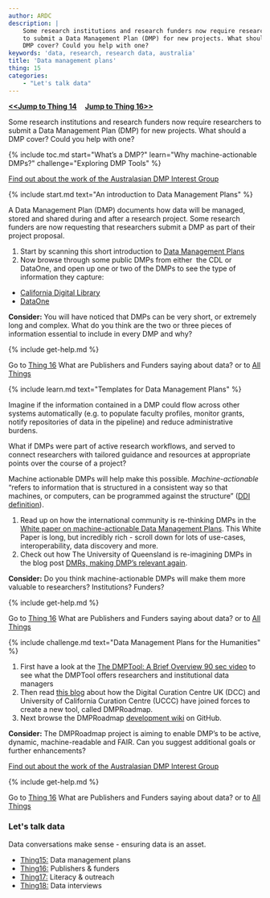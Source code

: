 ```yaml
---
author: ARDC
description: |
    Some research institutions and research funders now require researchers
    to submit a Data Management Plan (DMP) for new projects. What should a
    DMP cover? Could you help with one?
keywords: 'data, research, research data, australia'
title: 'Data management plans'
thing: 15
categories:
    - "Let's talk data"
---
```

**[&lt;&lt;Jump to Thing 14](thing-14.md) &nbsp; &nbsp; [Jump to Thing 16&gt;&gt;](thing-16.md)**

Some research institutions and research funders now require researchers
to submit a Data Management Plan (DMP) for new projects. What should a
DMP cover? Could you help with one?


{% include toc.md 
    start="What’s a DMP?"
    learn="Why machine-actionable DMPs?"
    challenge="Exploring DMP Tools" %}

[Find out about the work of the Australasian DMP Interest
Group](http://tiny.cc/DMP-IG)

{% include start.md text="An introduction to Data Management Plans" %}

A Data Management Plan (DMP) documents how data will be managed, stored
and shared during and after a research project. Some research funders
are now requesting that researchers submit a DMP as part of their
project proposal.

1.  Start by scanning this short introduction to [Data Management
    Plans](https://www.ands.org.au/working-with-data/data-management/data-management-plans)
2.  Now browse through some public DMPs from either  the CDL or DataOne,
    and open up one or two of the DMPs to see the type of information
    they capture:

-   [California Digital
    Library](https://dmptool.org/public_plans "DMP tool - public DMP plans")
-   [DataOne](https://www.dataone.org/data-management-planning)

**Consider:** You will have noticed that DMPs can be very short, or
extremely long and complex. What do you think are the two or three
pieces of information essential to include in every DMP and why?

{% include get-help.md %}

Go to [Thing 16](thing-16.md)
What are Publishers and Funders saying about data? or to [All Things](index.md)

{% include learn.md text="Templates for Data Management Plans" %}

Imagine if the information contained in a DMP could flow across other
systems automatically (e.g. to populate faculty profiles, monitor
grants, notify repositories of data in the pipeline) and reduce
administrative burdens. 

What if DMPs were part of active research workflows, and served to
connect researchers with tailored guidance and resources at appropriate
points over the course of a project?

Machine actionable DMPs will help make this possible.
*Machine-actionable* “refers to information that is structured in a
consistent way so that machines, or computers, can be programmed against
the structure” ([DDI
definition](https://www.ddialliance.org/taxonomy/term/198)).

1.  Read up on how the international community is re-thinking DMPs in
    the [White paper on machine-actionable Data Management
    Plans](http://riojournal.com/articles.php?id=13086). This White
    Paper is long, but incredibly rich - scroll down for lots of
    use-cases, interoperability, data discovery and more.
2.  Check out how The University of Queensland is re-imagining DMPs in
    the blog post [DMRs, making DMP’s relevant
    again](https://web.archive.org/web/20180509004414/http://andscentral.blogspot.com.au/2017/05/dmrs-making-dmps-relevant-again.html).


**Consider:** Do you think machine-actionable DMPs will make them more
valuable to researchers? Institutions? Funders?

{% include get-help.md %}

Go to [Thing 16](thing-16.md)
What are Publishers and Funders saying about data? or to [All Things](index.md)

{% include challenge.md text="Data Management Plans for the Humanities" %}

1.  First have a look at the [The DMPTool: A Brief Overview 90 sec
    video](https://www.youtube.com/watch?v=xT1by-p5jUw&feature=youtu.be "DMP overview video")
    to see what the DMPTool offers researchers and institutional data
    managers
2.  Then read [this
    blog](https://blog.dmptool.org/category/roadmap-project) about how
    the Digital Curation Centre UK (DCC) and University of California
    Curation Centre (UCCC) have joined forces to create a new tool,
    called DMPRoadmap.
3.  Next browse the DMPRoadmap [development
    wiki](https://github.com/DMPRoadmap/roadmap/wiki/Development-roadmap)
    on GitHub.

**Consider:** The DMPRoadmap project is aiming to enable DMP’s to be
active, dynamic, machine-readable and FAIR. Can you suggest additional
goals or further enhancements?

[Find out about the work of the Australasian DMP Interest
Group](http://tiny.cc/DMP-IG)

{% include get-help.md %}

Go to [Thing 16](thing-16.md)
What are Publishers and Funders saying about data? or to [All Things](index.md)



### Let's talk data

Data conversations make sense - ensuring data is an asset.

-   [Thing15:](thing-15.md) Data management plans
-   [Thing16:](thing-16.md) Publishers & funders
-   [Thing17:](thing-17.md) Literacy & outreach
-   [Thing18:](thing-18.md) Data interviews

